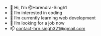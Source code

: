 - 👋 Hi, I’m @Harendra-Singh1
- 👀 I’m interested in coding 
- 🌱 I’m currently learning web development 
- 💞️ I’m looking for a job now
- 📫 contact-hrn.singh321@gmail.com

<!---
Harendra-Singh1/Harendra-Singh1 is a ✨ special ✨ repository because its `README.md` (this file) appears on your GitHub profile.
You can click the Preview link to take a look at your changes.
--->
